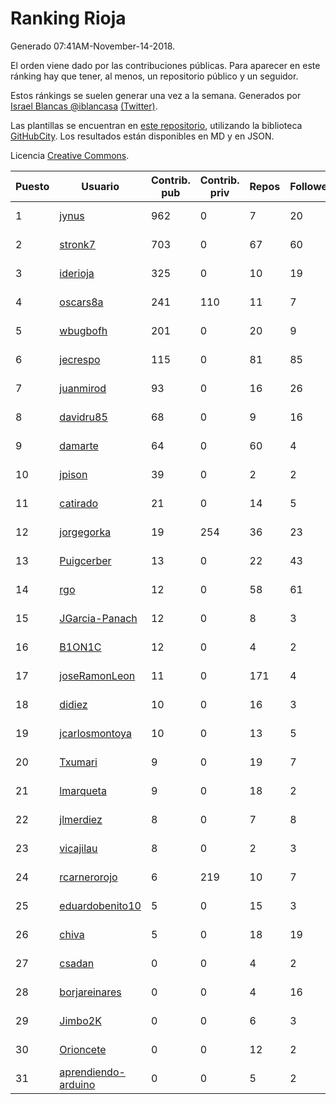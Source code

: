 # Ranking Rioja

Generado 07:41AM-November-14-2018.

El orden viene dado por las contribuciones públicas. Para aparecer en este ránking hay que tener, al menos, un repositorio público y un seguidor.

Estos ránkings se suelen generar una vez a la semana. Generados por [Israel Blancas @iblancasa](https://github.com/iblancasa/) [(Twitter)](https://twitter.com/iblancasa).

Las plantillas se encuentran en [este repositorio](https://github.com/iblancasa/GH-Spanish-Ranking), utilizando la biblioteca [GitHubCity](https://github.com/iblancasa/GitHubCity). Los resultados están disponibles en MD y en JSON.

Licencia [Creative Commons](https://creativecommons.org/licenses/by/4.0/).

| Puesto   |  Usuario  | Contrib. pub | Contrib. priv |Repos| Followers | Desde |  Avatar  |
|----------|-----------|--------------|---------------|-----|-----------|-------|----------|
|1|[jynus](https://github.com/jynus)|962|0|7|20|2014-08-28|![jynus]()|
|2|[stronk7](https://github.com/stronk7)|703|0|67|60|2009-12-14|![stronk7]()|
|3|[iderioja](https://github.com/iderioja)|325|0|10|19|2013-07-25|![iderioja]()|
|4|[oscars8a](https://github.com/oscars8a)|241|110|11|7|2017-11-13|![oscars8a]()|
|5|[wbugbofh](https://github.com/wbugbofh)|201|0|20|9|2013-04-24|![wbugbofh]()|
|6|[jecrespo](https://github.com/jecrespo)|115|0|81|85|2012-03-15|![jecrespo]()|
|7|[juanmirod](https://github.com/juanmirod)|93|0|16|26|2013-02-27|![juanmirod]()|
|8|[davidru85](https://github.com/davidru85)|68|0|9|16|2010-11-08|![davidru85]()|
|9|[damarte](https://github.com/damarte)|64|0|60|4|2013-04-30|![damarte]()|
|10|[jpison](https://github.com/jpison)|39|0|2|2|2013-12-02|![jpison]()|
|11|[catirado](https://github.com/catirado)|21|0|14|5|2010-08-04|![catirado]()|
|12|[jorgegorka](https://github.com/jorgegorka)|19|254|36|23|2008-05-07|![jorgegorka]()|
|13|[Puigcerber](https://github.com/Puigcerber)|13|0|22|43|2011-06-22|![Puigcerber]()|
|14|[rgo](https://github.com/rgo)|12|0|58|61|2009-01-16|![rgo]()|
|15|[JGarcia-Panach](https://github.com/JGarcia-Panach)|12|0|8|3|2015-07-08|![JGarcia-Panach]()|
|16|[B1ON1C](https://github.com/B1ON1C)|12|0|4|2|2017-05-23|![B1ON1C]()|
|17|[joseRamonLeon](https://github.com/joseRamonLeon)|11|0|171|4|2012-04-26|![joseRamonLeon]()|
|18|[didiez](https://github.com/didiez)|10|0|16|3|2011-02-22|![didiez]()|
|19|[jcarlosmontoya](https://github.com/jcarlosmontoya)|10|0|13|5|2014-05-23|![jcarlosmontoya]()|
|20|[Txumari](https://github.com/Txumari)|9|0|19|7|2010-09-16|![Txumari]()|
|21|[lmarqueta](https://github.com/lmarqueta)|9|0|18|2|2015-09-17|![lmarqueta]()|
|22|[jlmerdiez](https://github.com/jlmerdiez)|8|0|7|8|2014-01-24|![jlmerdiez]()|
|23|[vicajilau](https://github.com/vicajilau)|8|0|2|3|2017-12-01|![vicajilau]()|
|24|[rcarnerorojo](https://github.com/rcarnerorojo)|6|219|10|7|2014-04-17|![rcarnerorojo]()|
|25|[eduardobenito10](https://github.com/eduardobenito10)|5|0|15|3|2011-09-06|![eduardobenito10]()|
|26|[chiva](https://github.com/chiva)|5|0|18|19|2010-06-15|![chiva]()|
|27|[csadan](https://github.com/csadan)|0|0|4|2|2014-01-21|![csadan]()|
|28|[borjareinares](https://github.com/borjareinares)|0|0|4|16|2011-01-26|![borjareinares]()|
|29|[Jimbo2K](https://github.com/Jimbo2K)|0|0|6|3|2016-03-15|![Jimbo2K]()|
|30|[Orioncete](https://github.com/Orioncete)|0|0|12|2|2016-03-12|![Orioncete]()|
|31|[aprendiendo-arduino](https://github.com/aprendiendo-arduino)|0|0|5|2|2016-09-02|![aprendiendo-arduino]()|
